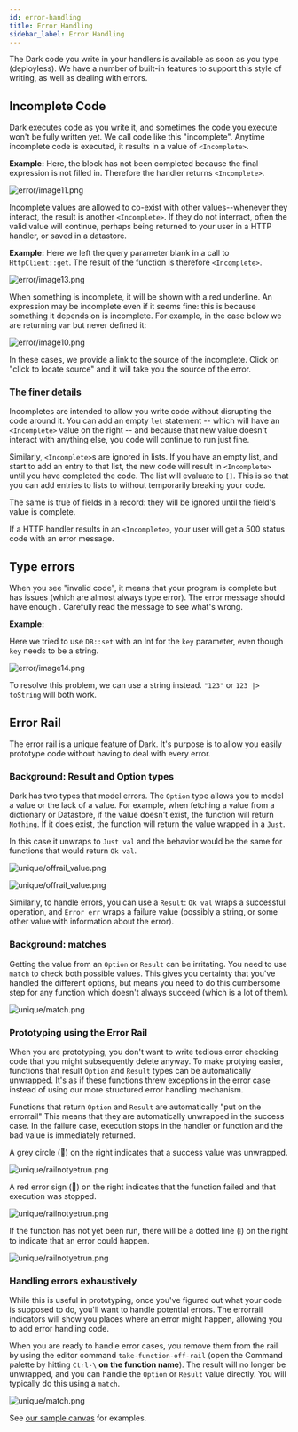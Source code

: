 ```yaml
---
id: error-handling
title: Error Handling
sidebar_label: Error Handling
---
```


The Dark code you write in your handlers is available as soon as you type
(deployless). We have a number of built-in features to support this style of
writing, as well as dealing with errors.

## Incomplete Code

Dark executes code as you write it, and sometimes the code you execute won't be
fully written yet. We call code like this "incomplete". Anytime incomplete code is
executed, it results in a value of `<Incomplete>`.

**Example:** Here, the block has not been completed because the final expression is not filled in. Therefore the handler returns `<Incomplete>`.

![error/image11.png](/img/error/image11.png)

Incomplete values are allowed to co-exist with other values--whenever they interact, the result is another `<Incomplete>`. If they do not interract, often the valid value will continue, perhaps being returned to your user in a HTTP handler, or saved in a datastore.


**Example:** Here we left the query parameter blank in a call to
`HttpClient::get`. The result of the function is therefore `<Incomplete>`.

![error/image13.png](/img/error/image13.png)

When something is incomplete, it will be shown with a red underline. An
expression may be incomplete even if it seems fine: this is because something it
depends on is incomplete. For example, in the case below we are returning `var`
but never defined it:

![error/image10.png](/img/error/image10.png)

In these cases, we provide a link to the source of the incomplete. Click on
"click to locate source" and it will take you the source of the error.

### The finer details

Incompletes are intended to allow you write code without disrupting the code around
it. You can add an empty `let` statement -- which will have an `<Incomplete>` value
on the right -- and because that new value doesn't interact with anything else, you
code will continue to run just fine.

Similarly, `<Incomplete>`s are ignored in lists. If you have an empty list, and start
to add an entry to that list, the new code will result in `<Incomplete>` until you have completed the code. The list will evaluate to `[]`. This is so that you can add entries to lists to without temporarily breaking your code.

The same is true of fields in a record: they will be ignored until the field's value is complete.

If a HTTP handler results in an `<Incomplete>`, your user will get a 500 status code
with an error message.


## Type errors

When you see "invalid code", it means that your program is complete but has
issues (which are almost always type error). The error message should have
enough . Carefully read the message to see what's wrong.

**Example:**

Here we tried to use `DB::set` with an Int for the `key` parameter, even though
`key` needs to be a string.

![error/image14.png](/img/error/image14.png)

To resolve this problem, we can use a string instead. `"123"` or
`123 |> toString` will both work.

## Error Rail

The error rail is a unique feature of Dark. It's purpose is to allow you easily prototype code without having to deal with every error.

### Background: Result and Option types

Dark has two types that model errors. The `Option` type allows you to model a value or the lack of a value. For example, when fetching a value from a dictionary or Datastore, if the value doesn't exist, the function will return `Nothing`. If it does exist, the function will return the value wrapped in a `Just`.

In this case it unwraps to `Just val` and the behavior would be the same for
functions that would return `Ok val`.

![unique/offrail_value.png](/img/unique/offrail_value.png)

![unique/offrail_value.png](/img/unique/offrail_error.png)

Similarly, to handle errors, you can use a `Result`: `Ok val` wraps a successful
operation, and `Error err` wraps a failure value (possibly a string, or some other
value with information about the error).

### Background: matches

Getting the value from an `Option` or `Result` can be irritating. You need to use
`match` to check both possible values. This gives you certainty that you've handled
the different options, but means you need to do this cumbersome step for any function
which doesn't always succeed (which is a lot of them).

![unique/match.png](/img/unique/match.png)

### Prototyping using the Error Rail

When you are prototyping, you don't want to write tedious error checking code that
you might subsequently delete anyway. To make protying easier, functions that result
`Option` and `Result` types can be automatically unwrapped. It's as if these
functions threw exceptions in the error case instead of using our more structured
error handling mechanism.

Functions that return `Option` and `Result` are automatically "put on the errorrail"
This means that they are
automatically unwrapped in the success case. In the failure case, execution stops in
the handler or function and the bad value is immediately returned.

A grey circle (🔘) on the right indicates that a success value was unwrapped.

![unique/railnotyetrun.png](/img/unique/errorrail_success.png)

A red error sign (🚫) on the right indicates that the function failed and that execution was stopped.

![unique/railnotyetrun.png](/img/unique/errorrail_failure.png)

If the function has not yet been run, there will be a dotted line (⦙) on the right to
indicate that an error could happen.

![unique/railnotyetrun.png](/img/unique/railnotyetrun.png)

### Handling errors exhaustively

While this is useful in prototyping, once you've figured out what your code is
supposed to do, you'll want to handle potential errors. The errorrail indicators will
show you places where an error might happen, allowing you to add error handling code.

When you are ready to handle error cases, you remove them from the rail by using
the editor command `take-function-off-rail` (open the Command palette by hitting
`Ctrl-\` **on the function name**). The result will no longer be unwrapped, and you can handle the `Option` or `Result` value directly. You will typically do this using a `match`.

![unique/match.png](/img/unique/match_just.png)

See [our sample canvas](https://darklang.com/a/sample-match) for examples.
